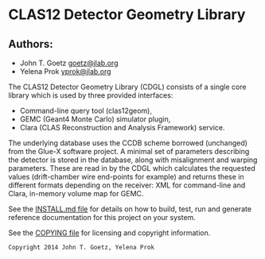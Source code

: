 # CLAS12 Detector Geometry Library

## Authors:

* John T. Goetz <goetz@jlab.org>
* Yelena Prok <yprok@jlab.org>

The CLAS12 Detector Geometry Library (CDGL) consists of a single core library which is used by three provided interfaces:

* Command-line query tool (clas12geom),
* GEMC (Geant4 Monte Carlo) simulator plugin,
* Clara (CLAS Reconstruction and Analysis Framework) service.

The underlying database uses the CCDB scheme borrowed (unchanged) from the Glue-X software project. A minimal set of parameters describing the detector is stored in the database, along with misalignment and warping parameters. These are read in by the CDGL which calculates the requested values (drift-chamber wire end-points for example) and returns these in different formats depending on the receiver: XML for command-line and Clara, in-memory volume map for GEMC.

See the [INSTALL.md file](INSTALL.md) for details on how to build, test, run and
generate reference documentation for this project on your system.

See the [COPYING file](COPYING) for licensing and copyright information.

```
Copyright 2014 John T. Goetz, Yelena Prok
```
